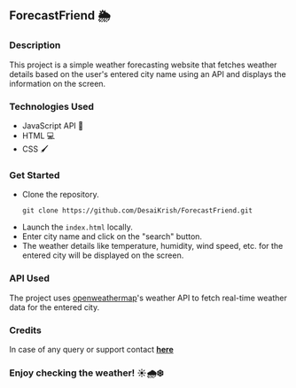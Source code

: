## ForecastFriend 🌦️

### Description
This project is a simple weather forecasting website that fetches weather details based on the user's entered city name using an API and displays the information on the screen.

### Technologies Used
- JavaScript API 🚀
- HTML 💻
- CSS 🖌️

### Get Started
- Clone the repository.
  ```
  git clone https://github.com/DesaiKrish/ForecastFriend.git
  ```
- Launch the `index.html` locally.
- Enter city name and click on the "search" button.
- The weather details like temperature, humidity, wind speed, etc. for the entered city will be displayed on the screen.

### API Used
The project uses [openweathermap](https://openweathermap.org/)'s weather API to fetch real-time weather data for the entered city.

### Credits
In case of any query or support contact **[here](mailto:krishdesai0311@gmail.com)**

### Enjoy checking the weather! ☀️🌧️❄️
